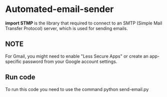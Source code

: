 # Automated-email-sender

<b> import STMP </b>is the library that required to connect to an SMTP (Simple Mail Transfer Protocol) server, which is used for sending emails.

## NOTE
For Gmail, you might need to enable "Less Secure Apps" or create an app-specific password from your Google account settings.

## Run code
To run this code you need to use the command python send-email.py
